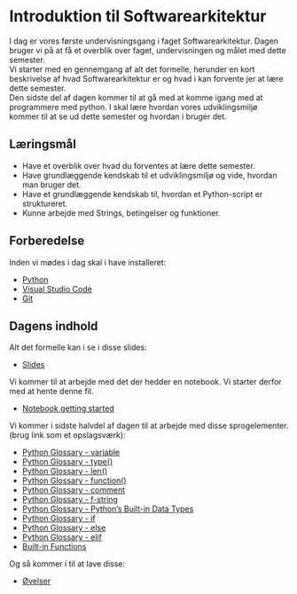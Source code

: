 # Introduktion til Softwarearkitektur
I dag er vores første undervisningsgang i faget Softwarearkitektur. Dagen bruger vi på at få et overblik over faget, undervisningen og målet med dette semester.     
Vi starter med en gennemgang af alt det formelle, herunder en kort beskrivelse af hvad Softwarearkitektur er og hvad i kan  forvente jer at lære dette semester.     
Den sidste del af dagen kommer til at gå med at komme igang med at programmere med python. I skal lære hvordan vores udviklingsmiljø kommer til at se ud dette semester og hvordan i bruger det. 


## Læringsmål
- Have et overblik over hvad du forventes at lære dette semester. 
- Have grundlæggende kendskab til et udviklingsmiljø og vide, hvordan man bruger det.  
- Have et grundlæggende kendskab til, hvordan et Python-script er struktureret.  
- Kunne arbejde med Strings, betingelser og funktioner.

## Forberedelse
Inden vi mødes i dag skal i have installeret: 
* [Python](https://www.python.org/downloads/)
* [Visual Studio Code](https://code.visualstudio.com/)
* [Git](https://git-scm.com/downloads)

## Dagens indhold
Alt det formelle kan i se i disse slides:
* [Slides](slides_intro.ipynb)

Vi kommer til at arbejde med det der hedder en notebook. Vi starter derfor med at hente denne fil.
* [Notebook getting started](https://github.com/python-elective-kea/fall2023-code-examples-from-teachings/blob/master/ses1/playground.ipynb)

Vi kommer i sidste halvdel af dagen til at arbejde med disse sprogelementer. (brug link som et opslagsværk):
* [Python Glossary - variable](https://realpython.com/ref/glossary/variable/)
* [Python Glossary - type()](https://realpython.com/ref/glossary/type/)
* [Python Glossary - len()](https://realpython.com/ref/builtin-functions/len/)
* [Python Glossary - function()](https://realpython.com/ref/glossary/function/)
* [Python Glossary - comment](https://realpython.com/ref/glossary/comment/) 
* [Python Glossary - f-string](https://realpython.com/ref/glossary/f-string/) 
* [Python Glossary - Python’s Built-in Data Types](https://realpython.com/ref/builtin-types/) 
* [Python Glossary - if](https://realpython.com/ref/keywords/if/) 
* [Python Glossary - else](https://realpython.com/ref/keywords/else/) 
* [Python Glossary - elif](https://realpython.com/ref/keywords/elif/) 
* [Built-in Functions](https://docs.python.org/3/library/functions.html)

Og så kommer i til at lave disse:
* [Øvelser](exercises.md)

<!--
### Materialer

* [Slides]()
* [Python Glossary - variable](https://realpython.com/ref/glossary/variable/)
* [Python Glossary - type()](https://realpython.com/ref/glossary/type/)
* [Python Glossary - len()](https://realpython.com/ref/builtin-functions/len/)
* [Python Glossary - function()](https://realpython.com/ref/glossary/function/)
* [Python Glossary - comment](https://realpython.com/ref/glossary/comment/) 
* [Python Glossary - f-string](https://realpython.com/ref/glossary/f-string/) 
* [Python Glossary - Python’s Built-in Data Types](https://realpython.com/ref/builtin-types/) 
* [Python Glossary - if](https://realpython.com/ref/keywords/if/) 
* [Python Glossary - else](https://realpython.com/ref/keywords/else/) 
* [Python Glossary - elif](https://realpython.com/ref/keywords/elif/) 
* [Built-in Functions](https://docs.python.org/3/library/functions.html)
* [Øvelser](exercises.md)

-->

